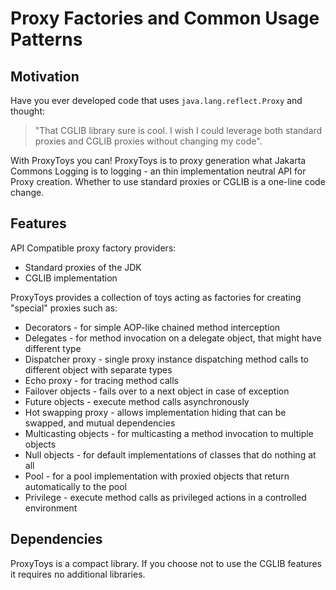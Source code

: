 # Proxy Factories and Common Usage Patterns

## Motivation

Have you ever developed code that uses `java.lang.reflect.Proxy` and thought:

> "That CGLIB library sure is cool. I wish I could leverage both standard
> proxies and CGLIB proxies without changing my code".
 
With ProxyToys you can! ProxyToys is to proxy generation what Jakarta Commons
Logging is to logging - an thin implementation neutral API for Proxy creation.
Whether to use standard proxies or CGLIB is a one-line code change.

## Features

API Compatible proxy factory providers:

 * Standard proxies of the JDK
 * CGLIB implementation

ProxyToys provides a collection of toys acting as factories for creating 
"special" proxies such as:

 * Decorators - for simple AOP-like chained method interception
 * Delegates - for method invocation on a delegate object, that might have different type
 * Dispatcher proxy - single proxy instance dispatching method calls to different object with separate types
 * Echo proxy - for tracing method calls
 * Failover objects - fails over to a next object in case of exception
 * Future objects - execute method calls asynchronously
 * Hot swapping proxy - allows implementation hiding that can be swapped, and mutual dependencies
 * Multicasting objects - for multicasting a method invocation to multiple objects
 * Null objects - for default implementations of classes that do nothing at all
 * Pool - for a pool implementation with proxied objects that return automatically to the pool
 * Privilege - execute method calls as privileged actions in a controlled environment

## Dependencies

ProxyToys is a compact library. If you choose not to use the CGLIB features it
requires no additional libraries.
